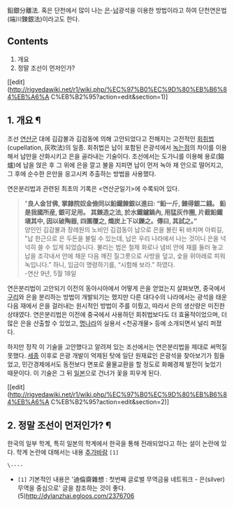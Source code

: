 鉛銀分離法. 혹은 단천에서 많이 나는 [은](%EC%9D%80.md)-[납](%EB%82%A9.md)광석을 이용한 방법이라고 하여
단천연은법(端川鍊銀法)이라고도 한다.

## Contents

    

1. 개요 
2. 정말 조선이 먼저인가? 

[[edit](http://rigvedawiki.net/r1/wiki.php/%EC%97%B0%EC%9D%80%EB%B6%84%EB%A6%A
C%EB%B2%95?action=edit&section=1)]

## 1. 개요 ¶

조선 [연산군](%EC%97%B0%EC%82%B0%EA%B5%B0.md) 대에 김감불과 김검동에 의해 고안되었다고 전해지는 고전적인
[회취법](%ED%9A%8C%EC%B7%A8%EB%B2%95.md)(cupellation, 灰吹法)의 일종. 회취법은 납이 포함된
은광석에서 [녹는점](%EB%85%B9%EB%8A%94%EC%A0%90.md)의 차이를 이용해서 납만을 산화시키고 은을 골라내는
기술이다. 조선에서는 도가니를 이용해 용로(鎔爐)에 납을 얹은 후 그 위에 은을 깔고 불을 지피면 납이 먼저 녹아 재 안으로 떨어지고, 그
후에 순수한 은만을 응고시켜 추출하는 방법을 사용했다.

  

연은분리법과 관련된 최초의 기록은 <연산군일기>에 수록되어 있다.

  

> "**良人金甘佛, 掌隷院奴金儉同以鉛鐵錬銀以進曰: “鉛一斤, 錬得銀二錢。 鉛是我國所産, 銀可足用。 其錬造之法, 於水鐵鑪鍋內, 用猛灰作圈,
片截鉛鐵塡其中, 因以破陶器, 四圍覆之, 熾炭上下以鑠之。傳曰, 其試之。”**  
양인인 김감불과 장례원의 노비인 김검동이 납으로 은을 불린 뒤 바치며 아뢰길, "납 한근으로 은 두돈을 불릴 수 있는데, 납은 우리 나라에서
나는 것이니 은을 넉넉히 쓸 수 있게 되었습니다. 불리는 법은 철제 화로나 냄비 안에 재를 둘러 놓고 납을 조각내서 안에 채운 다음 깨진
질그릇으로 사방을 덮고, 숯을 위아래로 피워 녹입니다.” 하니, 임금이 명령하기를, “시험해 보라.” 하였다.  
-연산 9년, 5월 18일

  

연은분리법이 고안되기 이전의 동아시아에서 어떻게 은을 얻었는지 살펴보면, 중국에서 [구리](%EA%B5%AC%EB%A6%AC.md)와
은을 분리하는 방법이 개발되기는 했지만 다른 대다수의 나라에서는 광석을 태운 다음 재에서 은을 걸러내는 원시적인 방법이 주를 이뤘고, 따라서
은의 생산량은 미진한 상태였다. 연은분리법은 이전에 중국에서 사용하던 회취법보다도 더 효율적이었으며, 더 많은 은을 산출할 수 있었고,
[명나라](%EB%AA%85%EB%82%98%EB%9D%BC.md)의 실용서 <천공개물> 등에 소개되면서 널리 퍼졌다.

  

하지만 정작 이 기술을 고안했다고 알려져 있는 조선에서는 연은분리법을 제대로 써먹질 못했다.
[세종](%EC%84%B8%EC%A2%85.md) 이후로 은광 개발이 억제된 탓에 일단 원재료인 은광석을 찾아보기가 힘들었고,
민간경제에서도 동전보다 면포로 물물교환을 할 정도로 화폐경제 발전이 늦었기 때문이다. 이 기술은 그 뒤
[일본](%EC%9D%BC%EB%B3%B8.md)으로 건너가 꽃을 피우게 된다.

  

[[edit](http://rigvedawiki.net/r1/wiki.php/%EC%97%B0%EC%9D%80%EB%B6%84%EB%A6%A
C%EB%B2%95?action=edit&section=2)]

## 2. 정말 조선이 먼저인가? ¶

한국의 일부 학계, 특히 일본의 학계에서 한국을 통해 전래되었다고 하는 설이 논란에 있다. 학계 논란에 대해서는 내용
[추가바람](%EC%B6%94%EA%B0%80%EB%B0%94%EB%9E%8C.md) `[1]`

`\----`

  * `[1]` 기본적인 내용은 '迪倫齋雜想 : 첫번째 글로벌 무역금융 네트워크 - 은(silver) 무역을 중심으로' 글을 참조하는 것이 좋다. (5)<http://dylanzhai.egloos.com/2376706>


